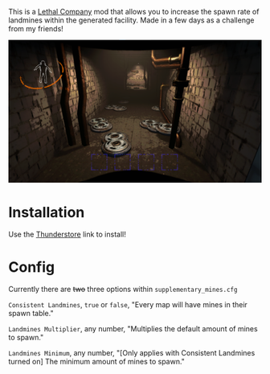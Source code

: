 This is a [Lethal Company](https://store.steampowered.com/app/1966720/Lethal_Company/) mod that allows you to increase the spawn rate of landmines within the generated facility. Made in a few days as a challenge from my friends!

![Proof of it working...](proof.png)

# Installation

Use the [Thunderstore](https://thunderstore.io/c/lethal-company/p/GudBoiNero/SupplementaryMines/) link to install!

# Config

Currently there are ~~two~~ three options within `supplementary_mines.cfg`

`Consistent Landmines`, `true` or `false`, "Every map will have mines in their spawn table."

`Landmines Multiplier`, any number, "Multiplies the default amount of mines to spawn."

`Landmines Minimum`, any number, "[Only applies with Consistent Landmines turned on] The minimum amount of mines to spawn."
